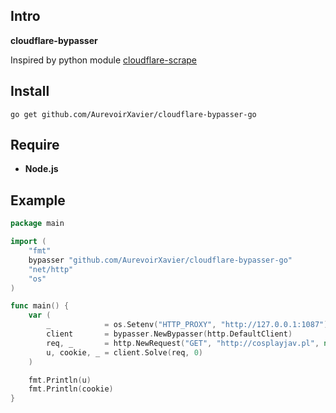 ## Intro

**cloudflare-bypasser**

Inspired by python module [cloudflare-scrape](https://github.com/Anorov/cloudflare-scrape)

## Install

`go get github.com/AurevoirXavier/cloudflare-bypasser-go`

## Require

- **Node.js**

## Example

```go
package main

import (
    "fmt"
    bypasser "github.com/AurevoirXavier/cloudflare-bypasser-go"
    "net/http"
    "os"
)

func main() {
    var (
        _            = os.Setenv("HTTP_PROXY", "http://127.0.0.1:1087")
        client       = bypasser.NewBypasser(http.DefaultClient)
        req, _       = http.NewRequest("GET", "http://cosplayjav.pl", nil)
        u, cookie, _ = client.Solve(req, 0)
    )

    fmt.Println(u)
    fmt.Println(cookie)
}
```
